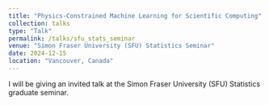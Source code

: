 ```yaml
---
title: "Physics-Constrained Machine Learning for Scientific Computing"
collection: talks
type: "Talk"
permalink: /talks/sfu_stats_seminar
venue: "Simon Fraser University (SFU) Statistics Seminar"
date: 2024-12-15
location: "Vancouver, Canada"
---
```


I will be giving an invited talk at the Simon Fraser University (SFU) Statistics graduate seminar.
